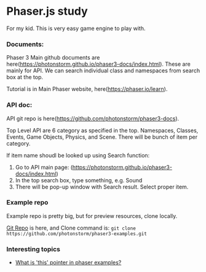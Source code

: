 # Phaser.js study

For my kid.
This is very easy game engine to play with.

### Documents:

Phaser 3 Main github documents are here(https://photonstorm.github.io/phaser3-docs/index.html).
These are mainly for API.  We can search individual class and namespaces from search box at the top.

Tutorial is in Main Phaser website, here(https://phaser.io/learn).

### API doc:

API git repo is here(https://github.com/photonstorm/phaser3-docs).

Top Level API are 6 category as specified in the top.
Namespaces, Classes, Events, Game Objects, Physics, and Scene.
There will be bunch of item per category.

If item name shoudl be looked up using Search function:
  1. Go to API main page:  (https://photonstorm.github.io/phaser3-docs/index.html)
  2. In the top search box, type something,  e.g. Sound
  3. There will be pop-up window with Search result.  Select proper item.


### Example repo
Example repo is pretty big, but for preview resources, clone locally.

[Git Repo](https://github.com/photonstorm/phaser3-examples) is here, and Clone command is: 
`git clone https://github.com/photonstorm/phaser3-examples.git`



### Interesting topics

- [What is 'this' pointer in phaser examples?](doc/what-is-this.md)
